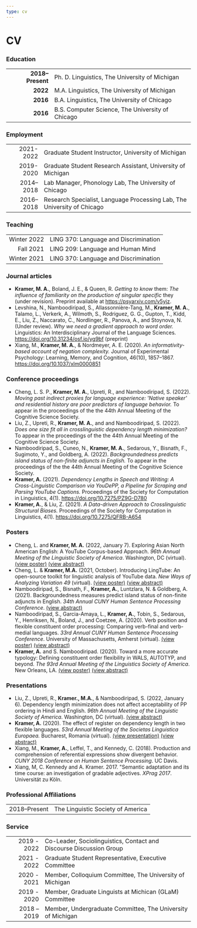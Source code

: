 ```yaml
---
type: cv
---
```


# CV

### Education

| | |
| ---: | :--- |
| **2018–Present** | Ph. D. Linguistics, The University of Michigan |
| **2022** | M.A. Linguistics, The University of Michigan |
| **2016** | B.A. Linguistics, The University of Chicago |
| **2016** | B.S. Computer Science, The University of Chicago |


### Employment

| | |
| ---: | :--- |
| 2021-2022 | Graduate Student Instructor, University of Michigan |
| 2019-2020 | Graduate Student Research Assistant, University of Michigan |
| 2014–2018 | Lab Manager, Phonology Lab, The University of Chicago |
| 2016–2018 | Research Specialist, Language Processing Lab, The University of Chicago |

### Teaching

| | |
| ---: | :--- |
| Winter 2022 | LING 370: Language and Discrimination |
| Fall 2021 | LING 209: Language and Human Mind |
| Winter 2021 | LING 370: Language and Discrimination |

### Journal articles
- **Kramer, M. A.**, Boland, J. E., & Queen, R. _Getting to know_ them: _The influence of familiarity on the production of singular specific_ they (under revision). Preprint available at https://psyarxiv.com/v5yjz.
- Levshina, N., Namboodiripad, S., Allassonnière-Tang, M., **Kramer, M. A.**, Talamo, L., Verkerk, A., Wilmoth, S., Rodriguez, G. G., Gupton, T., Kidd, E., Liu, Z., Naccarato, C., Nordlinger, R., Panova, A., and Stoynova, N. (Under review). _Why we need a gradient approach to word order._ Linguistics: An Interdisciplinary Journal of the Language Sciences. https://doi.org/10.31234/osf.io/yg9bf (preprint)
- Xiang, M., **Kramer, M. A.**, & Nordmeyer, A. E. (2020). _An informativity-based account of negation complexity._ Journal of Experimental Psychology: Learning, Memory, and Cognition, 46(10), 1857–1867. https://doi.org/10.1037/xlm0000851

### Conference proceedings

- Cheng, L. S. P., **Kramer, M. A.**, Upreti, R., and Namboodiripad, S. (2022). _Moving past indirect proxies for language experience: 'Native speaker' and residential history are poor predictors of language behavior._ To appear in the proceedings of the the 44th Annual Meeting of the Cognitive Science Society.
- Liu, Z., Upreti, R., **Kramer, M. A.**, and and Namboodiripad, S. (2022). _Does one size fit all in crosslinguistic dependency length minimization?_ To appear in the proceedings of the the 44th Annual Meeting
of the Cognitive Science Society.
- Namboodiripad, S., Cuneo, N., **Kramer, M. A.**, Sedarous, Y., Bisnath, F., Sugimoto, Y., and Goldberg, A. (2022). _Backgroundedness predicts island status of non-finite adjuncts in English._ To appear in the proceedings of the the 44th Annual Meeting of the Cognitive Science Society.
- **Kramer, A.** (2021). _Dependency Lengths in Speech and Writing: A Cross-Linguistic Comparison via YouDePP, a Pipeline for Scraping and Parsing YouTube Captions._ Proceedings of the Society for Computation in Linguistics, 4(1). https://doi.org/10.7275/PZ9G-D780
- **Kramer, A.**, & Liu, Z. (2021). _A Data-driven Approach to Crosslinguistic Structural Biases._ Proceedings of the Society for Computation in Linguistics, 4(1). https://doi.org/10.7275/QFRB-A654

### Posters

- Cheng, L. and **Kramer, M. A.** (2022, January 7). Exploring Asian North American English: A YouTube Corpus-based Approach. _96th Annual Meeting of the Linguistic Society of America_. Washington, DC (virtual). [(view poster)](/posters/Cheng_Kramer_LSA22_poster.pdf) [(view abstract)](/abstracts/Cheng_Kramer_LSA22_abstract.pdf)
- Cheng, L. & **Kramer, M.A.** (2021, October). Introducing LingTube: An open-source toolkit for linguistic analysis of YouTube data. _New Ways of Analyzing Variation 49_ (virtual). [(view poster)](/posters/Cheng_Kramer_NWAV49_poster.pdf) [(view abstract)](/abstracts/Cheng_Kramer_NWAV49_abstract.pdf)
- Namboodiripad, S., Bisnath, F., **Kramer, A.**, Luntzlara, N. & Goldberg, A. (2021). Backgroundedness measures predict island status of non-finite adjuncts in English. _34th Annual CUNY Human Sentence Processing Conference_. [(view abstract)](/abstracts/Namboodiripad_et_al_CUNY2021_abstract.pdf)
- Namboodiripad, S., Garcia-Amaya, L., **Kramer, A.**, Tobin, S., Sedarous, Y., Henriksen, N., Boland, J., and Coetzee, A. (2020). Verb position and flexible constituent order processing: Comparing verb-final and verb-medial languages. _33rd Annual CUNY Human Sentence Processing Conference_. University of Massachusetts, Amherst (virtual). [(view poster)](/posters/CUNY2020_poster.png) [(view abstract)](/abstracts/Namboodiripad_et_al_CUNY2020_abstract.pdf)
- **Kramer, A.** and S. Namboodiripad. (2020). Toward a more accurate typology: Defining constituent order flexibility in WALS, AUTOTYP, and beyond. _The 93rd Annual Meeting of the Linguistics Society of America_. New Orleans, LA. [(view poster)](/posters/LSA2020_poster.jpg) [(view abstract)](/abstracts/Kramer_Namboodiripad_LSA2020_abstract.pdf)



### Presentations
- Liu, Z., Upreti, R., **Kramer., M.A.**, & Namboodiripad, S. (2022, January 6). Dependency length minimization does not affect acceptability of PP ordering in Hindi and English. _96th Annual Meeting of the Linguistic Society of America_. Washington, DC (virtual). [(view abstract)](/abstracts/Liu_et_al_LSA22_abstract.pdf)
- **Kramer, A.** (2020). The effect of register on dependency length in two flexible languages. _53rd Annual Meeting of the Societas Linguistica Europaea._ Bucharest, Romania (virtual). [(view presentation)](/presentations/Kramer_SLE2020_presentation.pdf) [(view abstract)](/abstracts/Kramer_SLE2020_abstract.pdf)
- Xiang, M., **Kramer, A.**, Leffel, T., and Kennedy, C. (2018). Production and comprehension of referential expressions show divergent behavior. _CUNY 2018 Conference on Human Sentence Processing_. UC Davis.
- Xiang, M, C. Kennedy and A. Kramer. 2017. "Semantic adaptation and its time course: an investigation of gradable adjectives. _XPrag 2017_. Universität zu Köln.




### Professional Affiliations

| | |
| ---: | :--- |
| 2018–Present | The Linguistic Society of America

### Service

| | |
| ---: | :--- |
2019 - 2022 |Co-Leader, Sociolinguistics, Contact and Discourse Discussion Group |
2021 - 2022 | Graduate Student Representative, Executive Committee |
2020 - 2021 | Member, Colloquium Committee, The University of Michigan |
2019 - 2020 | Member, Graduate Linguists at Michican (GLaM) Committee
2018 – 2019 | Member, Undergraduate Committee, The University of Michigan |
